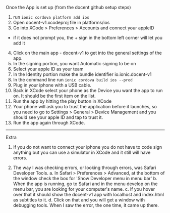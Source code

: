Once the App is set up (from the docent github setup steps)

1. run  ``` ionic cordova platform add ios ```
2. Open docent-v1.xcodeproj file in platforms/ios
3. Go into XCode > Preferences > Accounts and connect your appleID
  - if it does not prompt you, the + sign in the bottom left corner will let you add it
4. Click on the main app - docent-v1 to get into the general settings of the app.
5. In the signing portion, you want Automatic signing to be on
6. Select your apple ID as your team
7. In the Identity portion make the bundle identifier io.ionic.docent-v1
8. In the command line run ``` ionic cordova build ios --prod ```
9. Plug in your iphone with a USB cable.
10. Back in XCode select your phone as the Device you want the app to run on. It should be the first item on the list.
11. Run the app by hitting the play button in XCode
12. Your phone will ask you to trust the application before it launches, so you need to go to Settings > General  > Device Management and you should see your apple ID and tap to trust it.
13. Run the app again through XCode.

****
Extra
1. If you do not want to connect your iphone you do not have to code sign anything but you can use a simulator in XCode and it still will have errors.

2. The way I was checking errors, or looking through errors, was Safari Developer Tools.
  a. In Safari > Preferences > Advanced, at the bottom of the window check the box for 'Show Developer menu in menu bar'
  b. When the app is running, go to Safari and in the menu develop on the menu bar, you are looking for your computer's name.
  c. If you hover over that it should show the docent-v1 app with localhost and index.html as subtitles to it.
  d. Click on that and you will get a window with debugging tools. When I saw the error, the one time, it came up there. 
